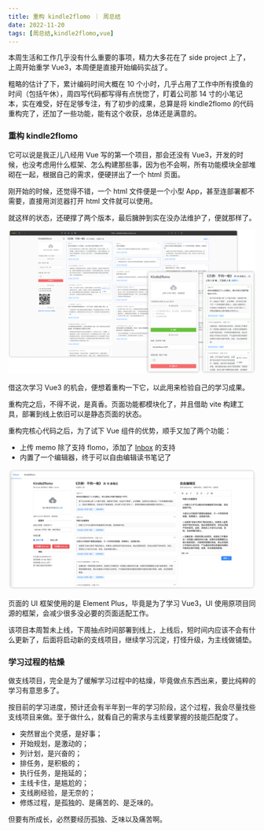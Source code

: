 ```yaml
---
title: 重构 kindle2flomo ｜ 周总结
date: 2022-11-20
tags: [周总结,kindle2flomo,vue]
---
```


本周生活和工作几乎没有什么重要的事项，精力大多花在了 side project 上了，上周开始重学 Vue3，本周便是直接开始编码实战了。

粗略的估计了下，累计编码时间大概在 10 个小时，几乎占用了工作中所有摸鱼的时间（包括午休），周四写代码都写得有点恍惚了，盯着公司那 14 寸的小笔记本，实在难受，好在足够专注，有了初步的成果，总算是将 kindle2flomo 的代码重构完了，还加了一些功能，能有这个收获，总体还是满意的。

### 重构 kindle2flomo

它可以说是我正儿八经用 Vue 写的第一个项目，那会还没有 Vue3，开发的时候，也没考虑用什么框架、怎么构建那些事，因为也不会啊，所有功能模块全部堆砌在一起，根据自己的需求，便硬拼出了一个 html 页面。

刚开始的时候，还觉得不错，一个 html 文件便是一个小型 App，甚至连部署都不需要，直接用浏览器打开 html 文件就可以使用。

就这样的状态，还硬撑了两个版本，最后臃肿到实在没办法维护了，便就那样了。

![美丽外表掩盖下的丑陋内心](../image/product/kindle2flomo.png)

借这次学习 Vue3 的机会，便想着重构一下它，以此用来检验自己的学习成果。

重构完之后，不得不说，是真香。页面功能都模块化了，并且借助 vite 构建工具，部署到线上依旧可以是静态页面的状态。

重构完核心代码之后，为了试下 Vue 组件的优势，顺手又加了两个功能：

- 上传 memo 除了支持 flomo，添加了 [Inbox](http://gudong.site/2022/08/11/inbox.html) 的支持
- 内置了一个编辑器，终于可以自由编辑读书笔记了

![](../image/product/kindle2flomo2.png)

页面的 UI 框架使用的是 Element Plus，毕竟是为了学习 Vue3，UI 使用原项目同源的框架，会减少很多没必要的页面适配工作。

该项目本周暂未上线，下周抽点时间部署到线上，上线后，短时间内应该不会有什么更新了，后面将启动新的支线项目，继续学习沉淀，打怪升级，为主线做铺垫。

### 学习过程的枯燥

做支线项目，完全是为了缓解学习过程中的枯燥，毕竟做点东西出来，要比纯粹的学习有意思多了。

按目前的学习进度，预计还会有半年到一年的学习阶段，这个过程，我会尽量找些支线项目来做。至于做什么，就看自己的需求与主线要掌握的技能匹配度了。

- 突然冒出个灵感，是好事；
- 开始规划，是激动的；
- 列计划，是兴奋的；
- 排任务，是积极的；
- 执行任务，是拖延的；
- 主线卡住，是尴尬的；
- 支线刷经验，是无奈的；
- 修炼过程，是孤独的、是痛苦的、是乏味的。

但要有所成长，必然要经历孤独、乏味以及痛苦啊。
